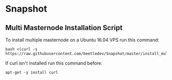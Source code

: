 # Snapshot

## Multi Masternode Installation Script

To install multiple masternode on a Ubuntu 16.04 VPS run this command:

	bash <(curl -s https://raw.githubusercontent.com/beetledev/Snapshot/master/install_multi_beetlecoin.sh)

If curl isn't installed run this command before:

	apt-get -y install curl
